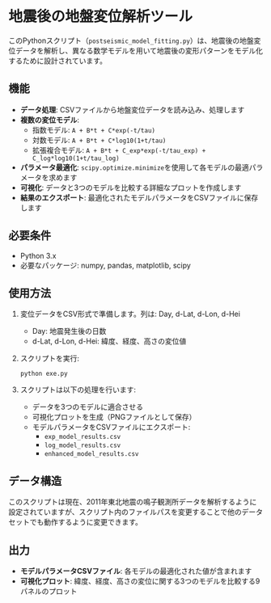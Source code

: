 # 地震後の地盤変位解析ツール

このPythonスクリプト（`postseismic_model_fitting.py`）は、地震後の地盤変位データを解析し、異なる数学モデルを用いて地震後の変形パターンをモデル化するために設計されています。

## 機能

- **データ処理**: CSVファイルから地盤変位データを読み込み、処理します
- **複数の変位モデル**:
  - 指数モデル: `A + B*t + C*exp(-t/tau)`
  - 対数モデル: `A + B*t + C*log10(1+t/tau)`
  - 拡張複合モデル: `A + B*t + C_exp*exp(-t/tau_exp) + C_log*log10(1+t/tau_log)`
- **パラメータ最適化**: `scipy.optimize.minimize`を使用して各モデルの最適パラメータを求めます
- **可視化**: データと3つのモデルを比較する詳細なプロットを作成します
- **結果のエクスポート**: 最適化されたモデルパラメータをCSVファイルに保存します

## 必要条件

- Python 3.x
- 必要なパッケージ: numpy, pandas, matplotlib, scipy

## 使用方法

1. 変位データをCSV形式で準備します。列は: Day, d-Lat, d-Lon, d-Hei
   - Day: 地震発生後の日数
   - d-Lat, d-Lon, d-Hei: 緯度、経度、高さの変位値

2. スクリプトを実行:
   ```
   python exe.py
   ```

3. スクリプトは以下の処理を行います:
   - データを3つのモデルに適合させる
   - 可視化プロットを生成（PNGファイルとして保存）
   - モデルパラメータをCSVファイルにエクスポート:
     - `exp_model_results.csv`
     - `log_model_results.csv`
     - `enhanced_model_results.csv`

## データ構造

このスクリプトは現在、2011年東北地震の鳴子観測所データを解析するように設定されていますが、スクリプト内のファイルパスを変更することで他のデータセットでも動作するように変更できます。

## 出力

- **モデルパラメータCSVファイル**: 各モデルの最適化された値が含まれます
- **可視化プロット**: 緯度、経度、高さの変位に関する3つのモデルを比較する9パネルのプロット